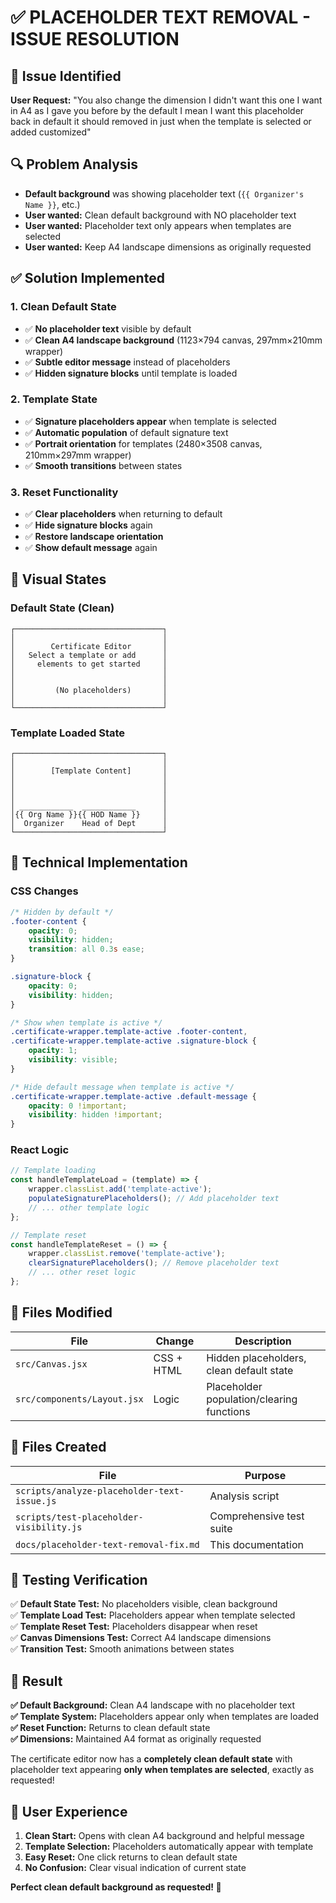# ✅ PLACEHOLDER TEXT REMOVAL - ISSUE RESOLUTION

## 🐛 Issue Identified
**User Request:** "You also change the dimension I didn't want this one I want in A4 as I gave you before by the default I mean I want this placeholder back in default it should removed in just when the template is selected or added customized"

## 🔍 Problem Analysis
- **Default background** was showing placeholder text (`{{ Organizer's Name }}`, etc.) 
- **User wanted:** Clean default background with NO placeholder text
- **User wanted:** Placeholder text only appears when templates are selected
- **User wanted:** Keep A4 landscape dimensions as originally requested

## ✅ Solution Implemented

### 1. **Clean Default State**
- ✅ **No placeholder text** visible by default
- ✅ **Clean A4 landscape background** (1123×794 canvas, 297mm×210mm wrapper)
- ✅ **Subtle editor message** instead of placeholders
- ✅ **Hidden signature blocks** until template is loaded

### 2. **Template State**
- ✅ **Signature placeholders appear** when template is selected
- ✅ **Automatic population** of default signature text
- ✅ **Portrait orientation** for templates (2480×3508 canvas, 210mm×297mm wrapper)
- ✅ **Smooth transitions** between states

### 3. **Reset Functionality**
- ✅ **Clear placeholders** when returning to default
- ✅ **Hide signature blocks** again
- ✅ **Restore landscape orientation**
- ✅ **Show default message** again

## 🎨 Visual States

### Default State (Clean)
```
┌─────────────────────────────────┐
│                                 │
│        Certificate Editor       │
│   Select a template or add      │
│     elements to get started     │
│                                 │
│                                 │
│         (No placeholders)       │
│                                 │
└─────────────────────────────────┘
```

### Template Loaded State
```
┌─────────────────────────────────┐
│                                 │
│        [Template Content]       │
│                                 │
│                                 │
│                                 │
│ ____________  ____________      │
│{{ Org Name }}{{ HOD Name }}     │
│  Organizer    Head of Dept      │
└─────────────────────────────────┘
```

## 🔧 Technical Implementation

### CSS Changes
```css
/* Hidden by default */
.footer-content {
    opacity: 0;
    visibility: hidden;
    transition: all 0.3s ease;
}

.signature-block {
    opacity: 0;
    visibility: hidden;
}

/* Show when template is active */
.certificate-wrapper.template-active .footer-content,
.certificate-wrapper.template-active .signature-block {
    opacity: 1;
    visibility: visible;
}

/* Hide default message when template is active */
.certificate-wrapper.template-active .default-message {
    opacity: 0 !important;
    visibility: hidden !important;
}
```

### React Logic
```jsx
// Template loading
const handleTemplateLoad = (template) => {
    wrapper.classList.add('template-active');
    populateSignaturePlaceholders(); // Add placeholder text
    // ... other template logic
};

// Template reset  
const handleTemplateReset = () => {
    wrapper.classList.remove('template-active');
    clearSignaturePlaceholders(); // Remove placeholder text
    // ... other reset logic
};
```

## 📁 Files Modified

| File | Change | Description |
|------|--------|-------------|
| `src/Canvas.jsx` | CSS + HTML | Hidden placeholders, clean default state |
| `src/components/Layout.jsx` | Logic | Placeholder population/clearing functions |

## 📁 Files Created

| File | Purpose |
|------|---------|
| `scripts/analyze-placeholder-text-issue.js` | Analysis script |
| `scripts/test-placeholder-visibility.js` | Comprehensive test suite |
| `docs/placeholder-text-removal-fix.md` | This documentation |

## 🧪 Testing Verification

✅ **Default State Test:** No placeholders visible, clean background  
✅ **Template Load Test:** Placeholders appear when template selected  
✅ **Template Reset Test:** Placeholders disappear when reset  
✅ **Canvas Dimensions Test:** Correct A4 landscape dimensions  
✅ **Transition Test:** Smooth animations between states  

## 🎯 Result

**✅ Default Background:** Clean A4 landscape with no placeholder text  
**✅ Template System:** Placeholders appear only when templates are loaded  
**✅ Reset Function:** Returns to clean default state  
**✅ Dimensions:** Maintained A4 format as originally requested  

The certificate editor now has a **completely clean default state** with placeholder text appearing **only when templates are selected**, exactly as requested!

## 🚀 User Experience

1. **Clean Start:** Opens with clean A4 background and helpful message
2. **Template Selection:** Placeholders automatically appear with template
3. **Easy Reset:** One click returns to clean default state
4. **No Confusion:** Clear visual indication of current state

**Perfect clean default background as requested! 🎯**
